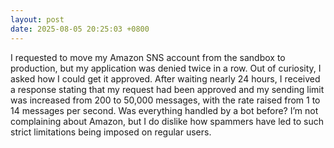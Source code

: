 ```yaml
---
layout: post
date: 2025-08-05 20:25:03 +0800
---
```


I requested to move my Amazon SNS account from the sandbox to production, but my application was denied twice in a row. Out of curiosity, I asked how I could get it approved. After waiting nearly 24 hours, I received a response stating that my request had been approved and my sending limit was increased from 200 to 50,000 messages, with the rate raised from 1 to 14 messages per second. Was everything handled by a bot before? I’m not complaining about Amazon, but I do dislike how spammers have led to such strict limitations being imposed on regular users.
